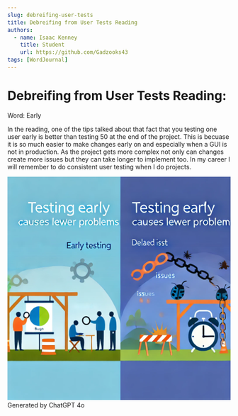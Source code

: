 ```yaml
---
slug: debreifing-user-tests
title: Debreifing from User Tests Reading
authors:
  - name: Isaac Kenney
    title: Student
    url: https://github.com/Gadzooks43
tags: [WordJournal]
---
```

# Debreifing from User Tests Reading:

Word: Early

In the reading, one of the tips talked about that fact that you testing one user early is better than testing 50 at the end of the project. This is becuase it is so much easier to make changes early on and especially when a GUI is not in production. As the project gets more complex not only can changes create more issues but they can take longer to implement too. In my career I will remember to do consistent user testing when I do projects.

![photo](debreifing-user-test.png)
Generated by ChatGPT 4o
